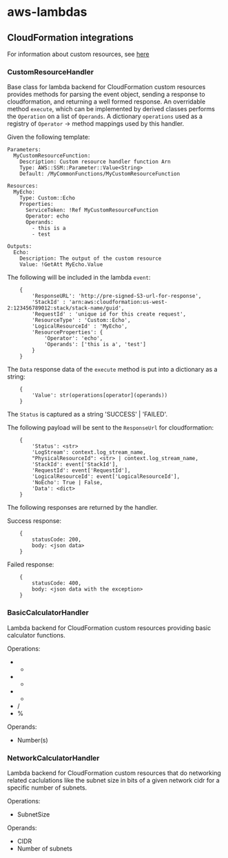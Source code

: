 # aws-lambdas

## CloudFormation integrations

For information about custom resources, see [here](https://docs.aws.amazon.com/AWSCloudFormation/latest/UserGuide/template-custom-resources.html)

### CustomResourceHandler

Base class for lambda backend for CloudFormation custom resources provides
methods for parsing the event object, sending a response to cloudformation,
and returning a well formed response. An overridable method `execute`, which
can be implemented by derived classes performs the `Operation` on a list of
`Operands`. A dictionary `operations` used as a registry of `Operator` -> method
mappings used by this handler.

Given the following template:

```
Parameters:
  MyCustomResourceFunction:
    Description: Custom resource handler function Arn
    Type: AWS::SSM::Parameter::Value<String>
    Default: /MyCommonFunctions/MyCustomResourceFunction

Resources:
  MyEcho:
    Type: Custom::Echo
    Properties:
      ServiceToken: !Ref MyCustomResourceFunction
      Operator: echo
      Operands:
        - this is a
        - test

Outputs:
  Echo:
    Description: The output of the custom resource
    Value: !GetAtt MyEcho.Value
```

The following will be included in the lambda `event`:

```
    {
        'ResponseURL': 'http://pre-signed-S3-url-for-response',
        'StackId' : 'arn:aws:cloudformation:us-west-2:123456789012:stack/stack-name/guid',
        'RequestId' : 'unique id for this create request',
        'ResourceType' : 'Custom::Echo',
        'LogicalResourceId' : 'MyEcho',
        'ResourceProperties': {
            'Operator': 'echo',
            'Operands': ['this is a', 'test']
        }
    }
```

The `Data` response data of the `execute` method is put into a dictionary as
a string:

```
    {
        'Value': str(operations[operator](operands))
    }
```

The `Status` is captured as a string 'SUCCESS' | 'FAILED'.

The following payload will be sent to the `ResponseUrl` for cloudformation:
```
    {
        'Status': <str>
        'LogStream': context.log_stream_name,
        "PhysicalResourceId": <str> | context.log_stream_name,
        'StackId': event['StackId'],
        'RequestId': event['RequestId'],
        'LogicalResourceId': event['LogicalResourceId'],
        'NoEcho': True | False,
        'Data': <dict>
    }
```

The following responses are returned by the handler.

Success response:

```
    {
        statusCode: 200,
        body: <json data>
    }
```

Failed response:

```
    {
        statusCode: 400,
        body: <json data with the exception>
    }
```

### BasicCalculatorHandler

Lambda backend for CloudFormation custom resources
providing basic calculator functions.

Operations:
 - + 
 - -
 - *
 - /
 - %

Operands:
 - Number(s)

### NetworkCalculatorHandler

Lambda backend for CloudFormation custom resources that do networking
related caclulations like the subnet size in bits of a given network cidr
for a specific number of subnets.

Operations:
 - SubnetSize

Operands:
 - CIDR
 - Number of subnets
